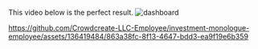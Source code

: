 This video below is the perfect result.
![dashboard](https://github.com/Crowdcreate-LLC-Employee/investment-monologue-employee/assets/136419484/eae922e3-ed9b-4ba3-84df-dd4af4050042)

https://github.com/Crowdcreate-LLC-Employee/investment-monologue-employee/assets/136419484/863a38fc-8f13-4647-bdd3-ea9f19e6b359
